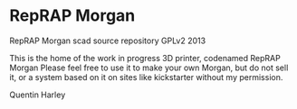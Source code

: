 RepRAP Morgan
======

RepRAP Morgan scad source repository
GPLv2 2013

This is the home of the work in progress 3D printer, codenamed RepRAP Morgan
Please feel free to use it to make your own Morgan, but do not sell it, or a system based on it on sites like kickstarter without my permission.

Quentin Harley
